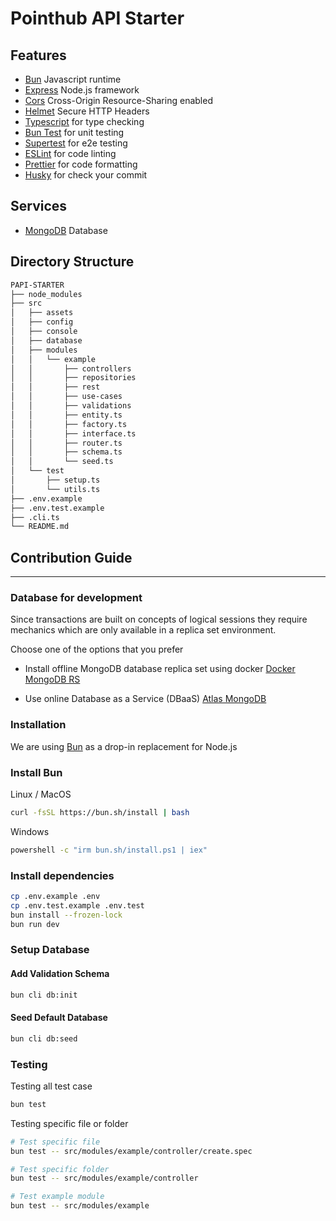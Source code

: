# Pointhub API Starter

## Features
- [Bun](https://bun.sh/) Javascript runtime 
- [Express](https://expressjs.com) Node.js framework
- [Cors](https://github.com/expressjs/cors) Cross-Origin Resource-Sharing enabled
- [Helmet](https://github.com/helmetjs/helmet) Secure HTTP Headers
- [Typescript](https://www.typescriptlang.org) for type checking
- [Bun Test](https://bun.sh/guides/test) for unit testing
- [Supertest](https://www.npmjs.com/package/supertest) for e2e testing
- [ESLint](https://eslint.org) for code linting
- [Prettier](https://prettier.io) for code formatting
- [Husky](https://typicode.github.io/husky) for check your commit

## Services
- [MongoDB](https://www.mongodb.com/docs/drivers/node/current/) Database

## Directory Structure

```bash
PAPI-STARTER
├── node_modules
├── src
│   ├── assets
│   ├── config
│   ├── console
│   ├── database
│   ├── modules
│   │   └── example
│   │       ├── controllers
│   │       ├── repositories
│   │       ├── rest
│   │       ├── use-cases
│   │       ├── validations
│   │       ├── entity.ts
│   │       ├── factory.ts
│   │       ├── interface.ts
│   │       ├── router.ts
│   │       ├── schema.ts
│   │       └── seed.ts
│   └── test
│       ├── setup.ts
│       └── utils.ts
├── .env.example
├── .env.test.example
├── .cli.ts
└── README.md
```

## Contribution Guide

---

### Database for development

Since transactions are built on concepts of logical sessions they require mechanics which are only available in a replica set environment.

Choose one of the options that you prefer

- Install offline MongoDB database replica set using docker
[Docker MongoDB RS](https://github.com/point-hub/docker-mongodb-rs)

- Use online Database as a Service (DBaaS) [Atlas MongoDB](https://www.mongodb.com/atlas/database)

### Installation

We are using [Bun](https://dev.pointhub.net/guide/introduction/bun) as a drop-in replacement for Node.js

### Install Bun

Linux / MacOS
```bash
curl -fsSL https://bun.sh/install | bash
```

Windows
```bash
powershell -c "irm bun.sh/install.ps1 | iex"
```

### Install dependencies

```bash
cp .env.example .env
cp .env.test.example .env.test
bun install --frozen-lock
bun run dev
```

### Setup Database

#### Add Validation Schema

```bash
bun cli db:init
```

#### Seed Default Database

```bash
bun cli db:seed
```

### Testing

Testing all test case

```bash
bun test
```

Testing specific file or folder

```bash
# Test specific file
bun test -- src/modules/example/controller/create.spec

# Test specific folder
bun test -- src/modules/example/controller

# Test example module
bun test -- src/modules/example
```
